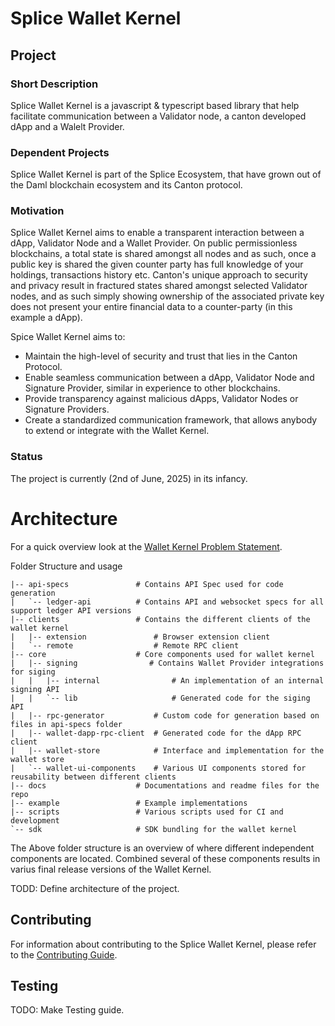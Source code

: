 # Splice Wallet Kernel

## Project

### Short Description

Splice Wallet Kernel is a javascript & typescript based library that help facilitate communication between a Validator node, a canton developed dApp and a Walelt Provider.

### Dependent Projects

Splice Wallet Kernel is part of the Splice Ecosystem, that have grown out of the Daml blockchain ecosystem and its Canton protocol.

### Motivation

Splice Wallet Kernel aims to enable a transparent interaction between a dApp, Validator Node and a Wallet Provider. On public permissionless blockchains, a total state is shared amongst all nodes and as such, once a public key is shared the given counter party has full knowledge of your holdings, transactions history etc. Canton's unique approach to security and privacy result in fractured states shared amongst selected Validator nodes, and as such simply showing ownership of the associated private key does not present your entire financial data to a counter-party (in this example a dApp).

Spice Wallet Kernel aims to:

- Maintain the high-level of security and trust that lies in the Canton Protocol.
- Enable seamless communication between a dApp, Validator Node and Signature Provider, similar in experience to other blockchains.
- Provide transparency against malicious dApps, Validator Nodes or Signature Providers.
- Create a standardized communication framework, that allows anybody to extend or integrate with the Wallet Kernel.

### Status

The project is currently (2nd of June, 2025) in its infancy.

# Architecture

For a quick overview look at the [Wallet Kernel Problem Statement](docs/WalletKernelProblemStatement.pdf).

Folder Structure and usage

```
|-- api-specs               # Contains API Spec used for code generation
|   `-- ledger-api          # Contains API and websocket specs for all support ledger API versions
|-- clients                 # Contains the different clients of the wallet kernel
|   |-- extension               # Browser extension client
|   `-- remote                  # Remote RPC client
|-- core                    # Core components used for wallet kernel
|   |-- signing                # Contains Wallet Provider integrations for siging
|   |   |-- internal                # An implementation of an internal signing API
|   |   `-- lib                     # Generated code for the siging API
|   |-- rpc-generator           # Custom code for generation based on files in api-specs folder
|   |-- wallet-dapp-rpc-client  # Generated code for the dApp RPC client
|   |-- wallet-store            # Interface and implementation for the wallet store
|   `-- wallet-ui-components    # Various UI components stored for reusability between different clients
|-- docs                    # Documentations and readme files for the repo
|-- example                 # Example implementations
|-- scripts                 # Various scripts used for CI and development
`-- sdk                     # SDK bundling for the wallet kernel
```

The Above folder structure is an overview of where different independent components are located. Combined several of these components results in varius final release versions of the Wallet Kernel.

TODD: Define architecture of the project.

## Contributing

For information about contributing to the Splice Wallet Kernel, please refer to the [Contributing Guide](docs/CONTRIBUTING.md).

## Testing

TODO: Make Testing guide.
